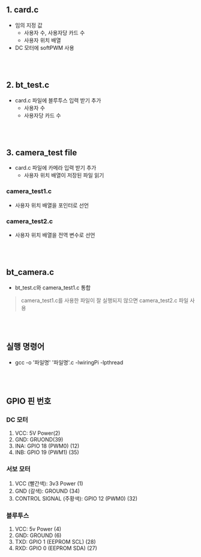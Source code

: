 ## 1. card.c
- 임의 지정 값
  - 사용자 수, 사용자당 카드 수
  - 사용자 위치 배열
- DC 모터에 softPWM 사용
 
<br/><br/>

## 2. bt_test.c
- card.c 파일에 블루투스 입력 받기 추가
  - 사용자 수
  - 사용자당 카드 수

<br/><br/>

## 3. camera_test file
- card.c 파일에 카메라 입력 받기 추가
  - 사용자 위치 배열이 저장된 파일 읽기
### camera_test1.c
- 사용자 위치 배열을 포인터로 선언
### camera_test2.c
- 사용자 위치 배열을 전역 변수로 선언

<br/><br/>

## bt_camera.c
- bt_test.c와 camera_test1.c 통합
> camera_test1.c를 사용한 파일이 잘 실행되지 않으면 camera_test2.c 파일 사용

<br/><br/>

## 실행 명령어
- gcc   -o   '파일명'   '파일명'.c   -lwiringPi   -lpthread

<br/><br/>

## GPIO 핀 번호
### DC 모터
1. VCC: 5V Power(2)
2. GND: GRUOND(39)
3. INA: GPIO 18 (PWM0) (12)
4. INB: GPIO 19 (PWM1) (35)
### 서보 모터
1. VCC (빨간색): 3v3 Power (1)
2. GND (갈색): GROUND (34)
3. CONTROL SIGNAL (주황색): GPIO 12 (PWM0) (32)
### 블루투스 
1. VCC: 5v Power (4)
2. GND: GROUND (6)
3. TXD: GPIO 1 (EEPROM SCL) (28)
4. RXD: GPIO 0 (EEPROM SDA) (27)

<br/><br/>

